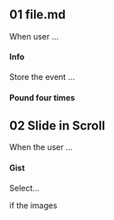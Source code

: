 
## 01 file.md  
When user ... 
#### Info 
Store the event ...

####  Pound four times

## 02 Slide in Scroll
When the user ... 

#### Gist
Select... 

if the images
